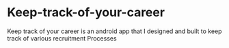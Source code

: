 # Keep-track-of-your-career
Keep track of your career is an android app that I designed and built to keep track of various recruitment Processes
